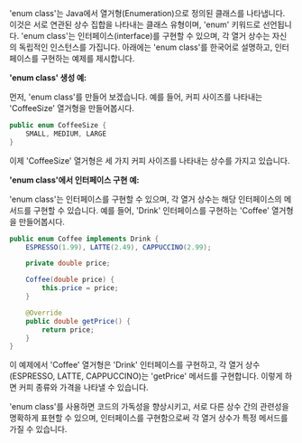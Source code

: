 'enum class'는 Java에서 열거형(Enumeration)으로 정의된 클래스를 나타냅니다. 이것은 서로 연관된 상수 집합을 나타내는 클래스 유형이며, 'enum' 키워드로 선언됩니다. 'enum class'는 인터페이스(interface)를 구현할 수 있으며, 각 열거 상수는 자신의 독립적인 인스턴스를 가집니다. 아래에는 'enum class'를 한국어로 설명하고, 인터페이스를 구현하는 예제를 제시합니다.

**'enum class' 생성 예:**

먼저, 'enum class'를 만들어 보겠습니다. 예를 들어, 커피 사이즈를 나타내는 'CoffeeSize' 열거형을 만들어봅시다.

```java
public enum CoffeeSize {
    SMALL, MEDIUM, LARGE
}
```

이제 'CoffeeSize' 열거형은 세 가지 커피 사이즈를 나타내는 상수를 가지고 있습니다.

**'enum class'에서 인터페이스 구현 예:**

'enum class'는 인터페이스를 구현할 수 있으며, 각 열거 상수는 해당 인터페이스의 메서드를 구현할 수 있습니다. 예를 들어, 'Drink' 인터페이스를 구현하는 'Coffee' 열거형을 만들어봅시다.

```java
public enum Coffee implements Drink {
    ESPRESSO(1.99), LATTE(2.49), CAPPUCCINO(2.99);

    private double price;

    Coffee(double price) {
        this.price = price;
    }

    @Override
    public double getPrice() {
        return price;
    }
}
```

이 예제에서 'Coffee' 열거형은 'Drink' 인터페이스를 구현하고, 각 열거 상수(ESPRESSO, LATTE, CAPPUCCINO)는 'getPrice' 메서드를 구현합니다. 이렇게 하면 커피 종류와 가격을 나타낼 수 있습니다.

'enum class'를 사용하면 코드의 가독성을 향상시키고, 서로 다른 상수 간의 관련성을 명확하게 표현할 수 있으며, 인터페이스를 구현함으로써 각 열거 상수가 특정 메서드를 가질 수 있습니다.


